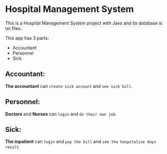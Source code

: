# Hospital Management System

This is a Hospital Management System project with Java and its database is txt files.

This app has 3 parts:
* Accountant
* Personnel
* Sick

## Accountant:
**The accountant** can `create sick account` and `see sick bill`.

## Personnel:
**Doctors** and **Nurses** can `login` and `do their own job`.

## Sick:
**The inpatient** can `login` and `pay the bill` and `see the hospitalize days result`.
